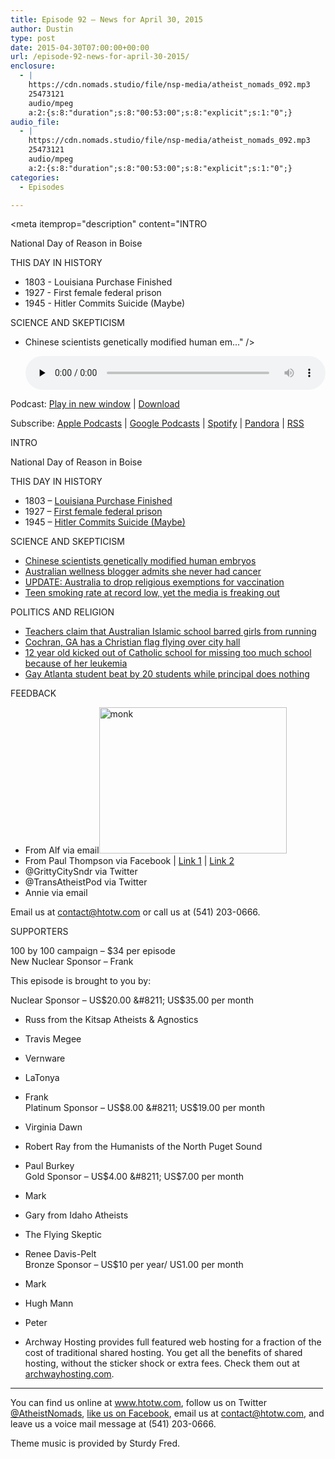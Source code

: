 ```yaml
---
title: Episode 92 – News for April 30, 2015
author: Dustin
type: post
date: 2015-04-30T07:00:00+00:00
url: /episode-92-news-for-april-30-2015/
enclosure:
  - |
    https://cdn.nomads.studio/file/nsp-media/atheist_nomads_092.mp3
    25473121
    audio/mpeg
    a:2:{s:8:"duration";s:8:"00:53:00";s:8:"explicit";s:1:"0";}
audio_file:
  - |
    https://cdn.nomads.studio/file/nsp-media/atheist_nomads_092.mp3
    25473121
    audio/mpeg
    a:2:{s:8:"duration";s:8:"00:53:00";s:8:"explicit";s:1:"0";}
categories:
  - Episodes

---
```

<div itemscope itemtype="http://schema.org/AudioObject">
  <meta itemprop="name" content="Episode 92 &#8211; News for April 30, 2015" />
  
  <meta itemprop="uploadDate" content="2015-04-30T01:00:00-06:00" />
  
  <meta itemprop="encodingFormat" content="audio/mpeg" />
  
  <meta itemprop="duration" content="PT53M00S" />
  
  <meta itemprop="description" content="INTRO

National Day of Reason in Boise

THIS DAY IN HISTORY

* 1803 - Louisiana Purchase Finished
* 1927 - First female federal prison
* 1945 - Hitler Commits Suicide (Maybe)

SCIENCE AND SKEPTICISM

* Chinese scientists genetically modified human em..." />
  
  <meta itemprop="contentUrl" content="https://dts.podtrac.com/redirect.mp3/cdn.nomads.studio/file/nsp-media/atheist_nomads_092.mp3" />
  
  <meta itemprop="contentSize" content="24.3" />
  </p> 
  
  <div class="powerpress_player" id="powerpress_player_8347">
    <audio class="wp-audio-shortcode" id="audio-5146-91" preload="none" style="width: 100%;" controls="controls"><source type="audio/mpeg" src="https://dts.podtrac.com/redirect.mp3/cdn.nomads.studio/file/nsp-media/atheist_nomads_092.mp3?_=91" /><a href="https://dts.podtrac.com/redirect.mp3/cdn.nomads.studio/file/nsp-media/atheist_nomads_092.mp3">https://dts.podtrac.com/redirect.mp3/cdn.nomads.studio/file/nsp-media/atheist_nomads_092.mp3</a></audio>
  </div>
</div>

<p class="powerpress_links powerpress_links_mp3">
  Podcast: <a href="https://dts.podtrac.com/redirect.mp3/cdn.nomads.studio/file/nsp-media/atheist_nomads_092.mp3" class="powerpress_link_pinw" target="_blank" title="Play in new window" onclick="return powerpress_pinw('https://htotw.com/?powerpress_pinw=5146-podcast');" rel="nofollow">Play in new window</a> | <a href="https://dts.podtrac.com/redirect.mp3/cdn.nomads.studio/file/nsp-media/atheist_nomads_092.mp3" class="powerpress_link_d" title="Download" rel="nofollow" download="atheist_nomads_092.mp3">Download</a>
</p>

<p class="powerpress_links powerpress_subscribe_links">
  Subscribe: <a href="https://podcasts.apple.com/us/podcast/humanists-take-on-the-world/id530050098?mt=2&ls=1" class="powerpress_link_subscribe powerpress_link_subscribe_itunes" target="_blank" title="Subscribe on Apple Podcasts" rel="nofollow">Apple Podcasts</a> | <a href="https://www.google.com/podcasts?feed=aHR0cDovL2F0aGVpc3Rub21hZHMubGlic3luLmNvbS9yc3M%3D" class="powerpress_link_subscribe powerpress_link_subscribe_googleplay" target="_blank" title="Subscribe on Google Podcasts" rel="nofollow">Google Podcasts</a> | <a href="https://open.spotify.com/show/3LzK2xZGike6Tc1GEMtMbr?si=LieN9SNuTpq96smuaUsH8A" class="powerpress_link_subscribe powerpress_link_subscribe_spotify" target="_blank" title="Subscribe on Spotify" rel="nofollow">Spotify</a> | <a href="https://www.pandora.com/podcast/atheist-nomads/PC:10122?corr=62071012&part=ug" class="powerpress_link_subscribe powerpress_link_subscribe_pandora" target="_blank" title="Subscribe on Pandora" rel="nofollow">Pandora</a> | <a href="https://htotw.com/feed/podcast/" class="powerpress_link_subscribe powerpress_link_subscribe_rss" target="_blank" title="Subscribe via RSS" rel="nofollow">RSS</a>
</p>

INTRO

National Day of Reason in Boise

THIS DAY IN HISTORY

* 1803 &#8211; <a href="http://www.history.com/this-day-in-history/louisiana-purchase-concluded" target="_blank" rel="noopener">Louisiana Purchase Finished</a>  
* 1927 &#8211; <a href="http://www.history.com/this-day-in-history/the-first-federal-prison-for-women-opens" target="_blank" rel="noopener">First female federal prison</a>  
* 1945 &#8211; <a href="http://www.history.com/this-day-in-history/adolf-hitler-commits-suicide-in-his-underground-bunker" target="_blank" rel="noopener">Hitler Commits Suicide (Maybe)</a>

SCIENCE AND SKEPTICISM

* <a href="http://www.nature.com/news/chinese-scientists-genetically-modify-human-embryos-1.17378" target="_blank" rel="noopener">Chinese scientists genetically modified human embryos</a>  
* <a href="http://www.theguardian.com/australia-news/2015/apr/22/none-of-its-true-wellness-blogger-belle-gibson-admits-she-never-had-cancer" target="_blank" rel="noopener">Australian wellness blogger admits she never had cancer</a>  
* <a href="http://m.dailytelegraph.com.au/news/nsw/no-jab-no-pay-reforms-religious-exemptions-for-vaccination-dumped/story-fnpn118l-1227309841664?sv=7b4d4514060c948fc9e82578e0acd8" target="_blank" rel="noopener">UPDATE: Australia to drop religious exemptions for vaccination</a>  
* <a href="http://www.ktvb.com/story/news/local/2015/04/22/e-cigarette-use-on-the-rise-among-teenagers/26161351/" target="_blank" rel="noopener">Teen smoking rate at record low, yet the media is freaking out</a>

POLITICS AND RELIGION

* <a href="http://www.theage.com.au/victoria/girls-at-islamic-school-banned-from-running-teachers-claim-20150423-1mr0io.html" target="_blank" rel="noopener">Teachers claim that Australian Islamic school barred girls from running</a>  
* <a href="http://www.rawstory.com/2015/04/rural-georgia-city-council-votes-to-fly-christian-flag-at-city-hall-over-objections-by-its-own-attorney/" target="_blank" rel="noopener">Cochran, GA has a Christian flag flying over city hall</a>  
* <a href="http://wwmt.com/news/features/top-stories/stories/Young-girl-who-battled-cancer-dismissed-from-school-over-attendance-academic-performance-118561.shtml#.VT2KbSfYKV4" target="_blank" rel="noopener">12 year old kicked out of Catholic school for missing too much school because of her leukemia</a>  
* <a href="http://www.rawstory.com/2015/04/gay-student-has-screwdriver-jabbed-in-face-during-5-round-brawl-as-principal-watches-without-helping/" target="_blank" rel="noopener">Gay Atlanta student beat by 20 students while principal does nothing</a>

FEEDBACK

* From Alf via email<img decoding="async" loading="lazy" class=" size-medium wp-image-1023 alignright" src="https://www.htotw.com/wp-content/uploads/2015/04/monk-300x234.jpg" alt="monk" width="300" height="234" />  
* From Paul Thompson via Facebook | <a href="http://www.skepticule.co.uk/2015/04/skepticule-093-20150330.html" target="_blank" rel="noopener">Link 1</a> | <a href="http://skepticalprobe.blogspot.co.uk/2013/06/electronic-cigarettes-bma-abandons.html" target="_blank" rel="noopener">Link 2</a>  
* @GrittyCitySndr via Twitter  
* @TransAtheistPod via Twitter  
* Annie via email

Email us at contact@htotw.com or call us at (541) 203-0666.

SUPPORTERS

100 by 100 campaign &#8211; $34 per episode  
New Nuclear Sponsor &#8211; Frank

This episode is brought to you by:

Nuclear Sponsor &#8211; US$20.00 &#8211; US$35.00 per month  
* Russ from the Kitsap Atheists & Agnostics  
* Travis Megee  
* Vernware  
* LaTonya  
* Frank  
Platinum Sponsor &#8211; US$8.00 &#8211; US$19.00 per month  
* Virginia Dawn  
* Robert Ray from the Humanists of the North Puget Sound  
* Paul Burkey  
Gold Sponsor &#8211; US$4.00 &#8211; US$7.00 per month  
* Mark  
* Gary from Idaho Atheists  
* The Flying Skeptic  
* Renee Davis-Pelt  
Bronze Sponsor &#8211; US$10 per year/ US1.00 per month  
* Mark  
* Hugh Mann  
* Peter

* Archway Hosting provides full featured web hosting for a fraction of the cost of traditional shared hosting. You get all the benefits of shared hosting, without the sticker shock or extra fees. Check them out at <a href="http://archwayhosting.com/" target="_blank" rel="noopener">archwayhosting.com</a>.

<hr width="500" />

You can find us online at <a href="https://www.htotw.com/" target="_blank" rel="noopener">www.htotw.com</a>, follow us on Twitter <a href="https://twitter.com/AtheistNomads" target="_blank" rel="noopener">@AtheistNomads</a>, <a href="https://htotw.com/facebook" target="_blank" rel="noopener">like us on Facebook</a>, email us at <contact@htotw.com>, and leave us a voice mail message at (541) 203-0666.

Theme music is provided by Sturdy Fred.